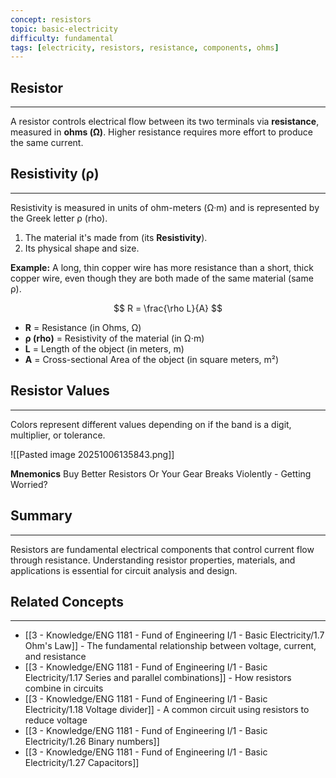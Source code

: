 ```yaml
---
concept: resistors
topic: basic-electricity
difficulty: fundamental
tags: [electricity, resistors, resistance, components, ohms]
---
```

## Resistor
---
A resistor controls electrical flow between its two terminals via **resistance**, measured in **ohms (Ω)**. Higher resistance requires more effort to produce the same current. 

## Resistivity (ρ)
---
Resistivity is measured in units of ohm-meters (Ω·m) and is represented by the Greek letter ρ (rho).

1. The material it's made from (its **Resistivity**).
2. Its physical shape and size.

**Example:** A long, thin copper wire has more resistance than a short, thick copper wire, even though they are both made of the same material (same ρ).

$$
R = \frac{\rho L}{A}
$$
- **R** = Resistance (in Ohms, Ω)
- **ρ (rho)** = Resistivity of the material (in Ω⋅m)
- **L** = Length of the object (in meters, m)
- **A** = Cross-sectional Area of the object (in square meters, m²)

## Resistor Values
---
Colors represent different values depending on if the band is a digit, multiplier, or tolerance.

![[Pasted image 20251006135843.png]]

**Mnemonics**
Buy Better Resistors Or Your Gear Breaks Violently - Getting Worried?

## Summary
---
Resistors are fundamental electrical components that control current flow through resistance. Understanding resistor properties, materials, and applications is essential for circuit analysis and design.

## Related Concepts
---
- [[3 - Knowledge/ENG 1181 - Fund of Engineering I/1 - Basic Electricity/1.7 Ohm's Law]] - The fundamental relationship between voltage, current, and resistance
- [[3 - Knowledge/ENG 1181 - Fund of Engineering I/1 - Basic Electricity/1.17 Series and parallel combinations]] - How resistors combine in circuits
- [[3 - Knowledge/ENG 1181 - Fund of Engineering I/1 - Basic Electricity/1.18 Voltage divider]] - A common circuit using resistors to reduce voltage
- [[3 - Knowledge/ENG 1181 - Fund of Engineering I/1 - Basic Electricity/1.26 Binary numbers]] 
- [[3 - Knowledge/ENG 1181 - Fund of Engineering I/1 - Basic Electricity/1.27 Capacitors]]